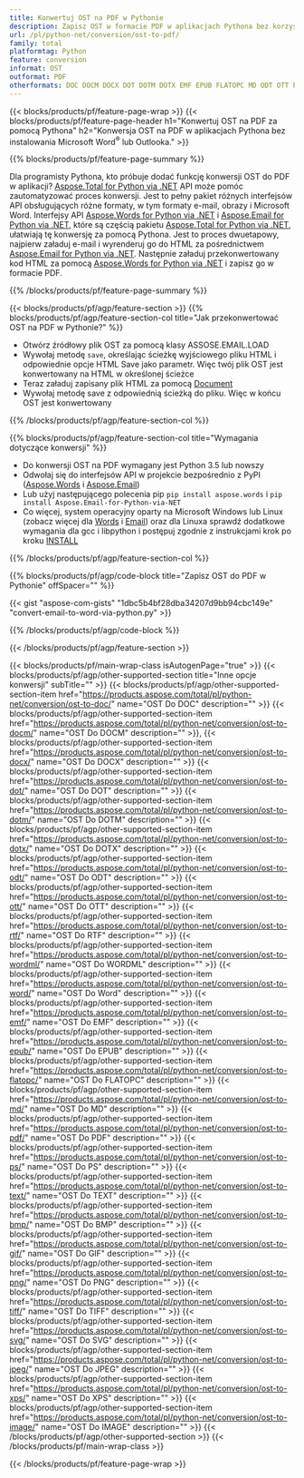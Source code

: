 ```yaml
---
title: Konwertuj OST na PDF w Pythonie
description: Zapisz OST w formacie PDF w aplikacjach Pythona bez korzystania z Microsoft Outlook lub Word 
url: /pl/python-net/conversion/ost-to-pdf/
family: total
platformtag: Python
feature: conversion
informat: OST
outformat: PDF
otherformats: DOC DOCM DOCX DOT DOTM DOTX EMF EPUB FLATOPC MD ODT OTT PCL PDF PS RTF TEXT WORD WORDML BMP GIF IMAGE JPEG TIFF PNG SVG XPS
---
```

{{< blocks/products/pf/feature-page-wrap >}}
{{< blocks/products/pf/feature-page-header h1="Konwertuj OST na PDF za pomocą Pythona" h2="Konwersja OST na PDF w aplikacjach Pythona bez instalowania Microsoft Word<sup>&reg;</sup> lub Outlooka." >}}

{{% blocks/products/pf/feature-page-summary %}}

Dla programisty Pythona, kto próbuje dodać funkcję konwersji OST do PDF w aplikacji? [Aspose.Total for Python via .NET](https://products.aspose.com/total/python-net/) API może pomóc zautomatyzować proces konwersji. Jest to pełny pakiet różnych interfejsów API obsługujących różne formaty, w tym formaty e-mail, obrazy i Microsoft Word. Interfejsy API [Aspose.Words for Python via .NET](https://products.aspose.com/words/python-net/) i [Aspose.Email for Python via .NET](https://products.aspose.com/email/python-net/), które są częścią pakietu [Aspose.Total for Python via .NET](https://products.aspose.com/total/python-net/), ułatwiają tę konwersję za pomocą Pythona. Jest to proces dwuetapowy, najpierw załaduj e-mail i wyrenderuj go do HTML za pośrednictwem [Aspose.Email for Python via .NET](https://products.aspose.com/email/python-net/). Następnie załaduj przekonwertowany kod HTML za pomocą [Aspose.Words for Python via .NET](https://products.aspose.com/words/python-net/) i zapisz go w formacie PDF.

{{% /blocks/products/pf/feature-page-summary %}}

{{< blocks/products/pf/agp/feature-section >}}
{{% blocks/products/pf/agp/feature-section-col title="Jak przekonwertować OST na PDF w Pythonie?" %}}

- Otwórz źródłowy plik OST za pomocą klasy ASSOSE.EMAIL.LOAD
- Wywołaj metodę `save`, określając ścieżkę wyjściowego pliku HTML i odpowiednie opcje HTML Save jako parametr. Więc twój plik OST jest konwertowany na HTML w określonej ścieżce
- Teraz załaduj zapisany plik HTML za pomocą [Document](https://reference.aspose.com/words/python-net/aspose.words/document/)
- Wywołaj metodę save z odpowiednią ścieżką do pliku. Więc w końcu OST jest konwertowany

{{% /blocks/products/pf/agp/feature-section-col %}}

{{% blocks/products/pf/agp/feature-section-col title="Wymagania dotyczące konwersji" %}}

- Do konwersji OST na PDF wymagany jest Python 3.5 lub nowszy
- Odwołaj się do interfejsów API w projekcie bezpośrednio z PyPI ([Aspose.Words](https://pypi.org/project/aspose-words/) i [Aspose.Email](https://pypi.org/project/Aspose.Email-for-Python-via-NET/))
- Lub użyj następującego polecenia pip ```pip install aspose.words``` i ```pip install Aspose.Email-for-Python-via-NET``` 
- Co więcej, system operacyjny oparty na Microsoft Windows lub Linux (zobacz więcej dla [Words](https://docs.aspose.com/words/python-net/system-requirements/) i [Email](https://docs.aspose.com/email/python-net/system-requirements/)) oraz dla Linuxa sprawdź dodatkowe wymagania dla gcc i libpython i postępuj zgodnie z instrukcjami krok po kroku [INSTALL](https://docs.aspose.com/words/python-net/installation/)
 

{{% /blocks/products/pf/agp/feature-section-col %}}

{{% blocks/products/pf/agp/code-block title="Zapisz OST do PDF w Pythonie" offSpacer="" %}}

{{< gist "aspose-com-gists" "1dbc5b4bf28dba34207d9bb94cbc149e" "convert-email-to-word-via-python.py" >}}

{{% /blocks/products/pf/agp/code-block %}}

{{< /blocks/products/pf/agp/feature-section >}}

{{< blocks/products/pf/main-wrap-class isAutogenPage="true" >}}
{{< blocks/products/pf/agp/other-supported-section title="Inne opcje konwersji" subTitle="" >}}
{{< blocks/products/pf/agp/other-supported-section-item href="https://products.aspose.com/total/pl/python-net/conversion/ost-to-doc/" name="OST Do DOC" description="" >}}
{{< blocks/products/pf/agp/other-supported-section-item href="https://products.aspose.com/total/pl/python-net/conversion/ost-to-docm/" name="OST Do DOCM" description="" >}},
{{< blocks/products/pf/agp/other-supported-section-item href="https://products.aspose.com/total/pl/python-net/conversion/ost-to-docx/" name="OST Do DOCX" description="" >}}
{{< blocks/products/pf/agp/other-supported-section-item href="https://products.aspose.com/total/pl/python-net/conversion/ost-to-dot/" name="OST Do DOT" description="" >}}
{{< blocks/products/pf/agp/other-supported-section-item href="https://products.aspose.com/total/pl/python-net/conversion/ost-to-dotm/" name="OST Do DOTM" description="" >}}
{{< blocks/products/pf/agp/other-supported-section-item href="https://products.aspose.com/total/pl/python-net/conversion/ost-to-dotx/" name="OST Do DOTX" description="" >}}
{{< blocks/products/pf/agp/other-supported-section-item href="https://products.aspose.com/total/pl/python-net/conversion/ost-to-odt/" name="OST Do ODT" description="" >}}
{{< blocks/products/pf/agp/other-supported-section-item href="https://products.aspose.com/total/pl/python-net/conversion/ost-to-ott/" name="OST Do OTT" description="" >}}
{{< blocks/products/pf/agp/other-supported-section-item href="https://products.aspose.com/total/pl/python-net/conversion/ost-to-rtf/" name="OST Do RTF" description="" >}}
{{< blocks/products/pf/agp/other-supported-section-item href="https://products.aspose.com/total/pl/python-net/conversion/ost-to-wordml/" name="OST Do WORDML" description="" >}}
{{< blocks/products/pf/agp/other-supported-section-item href="https://products.aspose.com/total/pl/python-net/conversion/ost-to-word/" name="OST Do Word" description="" >}}
{{< blocks/products/pf/agp/other-supported-section-item href="https://products.aspose.com/total/pl/python-net/conversion/ost-to-emf/" name="OST Do EMF" description="" >}}
{{< blocks/products/pf/agp/other-supported-section-item href="https://products.aspose.com/total/pl/python-net/conversion/ost-to-epub/" name="OST Do EPUB" description="" >}}
{{< blocks/products/pf/agp/other-supported-section-item href="https://products.aspose.com/total/pl/python-net/conversion/ost-to-flatopc/" name="OST Do FLATOPC" description="" >}}
{{< blocks/products/pf/agp/other-supported-section-item href="https://products.aspose.com/total/pl/python-net/conversion/ost-to-md/" name="OST Do MD" description="" >}}
{{< blocks/products/pf/agp/other-supported-section-item href="https://products.aspose.com/total/pl/python-net/conversion/ost-to-pdf/" name="OST Do PDF" description="" >}}
{{< blocks/products/pf/agp/other-supported-section-item href="https://products.aspose.com/total/pl/python-net/conversion/ost-to-ps/" name="OST Do PS" description="" >}}
{{< blocks/products/pf/agp/other-supported-section-item href="https://products.aspose.com/total/pl/python-net/conversion/ost-to-text/" name="OST Do TEXT" description="" >}}
{{< blocks/products/pf/agp/other-supported-section-item href="https://products.aspose.com/total/pl/python-net/conversion/ost-to-bmp/" name="OST Do BMP" description="" >}}
{{< blocks/products/pf/agp/other-supported-section-item href="https://products.aspose.com/total/pl/python-net/conversion/ost-to-gif/" name="OST Do GIF" description="" >}}
{{< blocks/products/pf/agp/other-supported-section-item href="https://products.aspose.com/total/pl/python-net/conversion/ost-to-png/" name="OST Do PNG" description="" >}}
{{< blocks/products/pf/agp/other-supported-section-item href="https://products.aspose.com/total/pl/python-net/conversion/ost-to-tiff/" name="OST Do TIFF" description="" >}}
{{< blocks/products/pf/agp/other-supported-section-item href="https://products.aspose.com/total/pl/python-net/conversion/ost-to-svg/" name="OST Do SVG" description="" >}}
{{< blocks/products/pf/agp/other-supported-section-item href="https://products.aspose.com/total/pl/python-net/conversion/ost-to-jpeg/" name="OST Do JPEG" description="" >}}
{{< blocks/products/pf/agp/other-supported-section-item href="https://products.aspose.com/total/pl/python-net/conversion/ost-to-xps/" name="OST Do XPS" description="" >}}
{{< blocks/products/pf/agp/other-supported-section-item href="https://products.aspose.com/total/pl/python-net/conversion/ost-to-image/" name="OST Do IMAGE" description="" >}}
{{< /blocks/products/pf/agp/other-supported-section >}}
{{< /blocks/products/pf/main-wrap-class >}}

{{< /blocks/products/pf/feature-page-wrap >}}